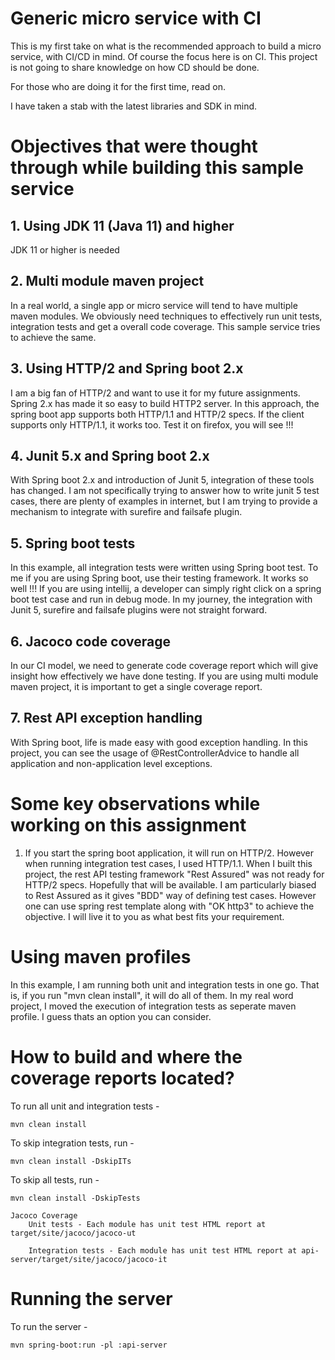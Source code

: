 # Generic micro service with CI

This is my first take on what is the recommended approach to build a micro service, with CI/CD in mind.
Of course the focus here is on CI. This project is not going to share knowledge on how CD should be done.

For those who are doing it for the first time, read on.

I have taken a stab with the latest libraries and SDK in mind.

# Objectives that were thought through while building this sample service

## 1. Using JDK 11 (Java 11) and higher

JDK 11 or higher is needed

## 2. Multi module maven project

In a real world, a single app or micro service will tend to have multiple maven modules.
We obviously need techniques to effectively run unit tests, integration tests and get a overall code coverage.
This sample service tries to achieve the same.

## 3. Using HTTP/2 and Spring boot 2.x

I am a big fan of HTTP/2 and want to use it for my future assignments.
Spring 2.x has made it so easy to build HTTP2 server.
In this approach, the spring boot app supports both HTTP/1.1 and HTTP/2 specs.
If the client supports only HTTP/1.1, it works too. Test it on firefox, you will see !!!

## 4. Junit 5.x and Spring boot 2.x

With Spring boot 2.x and introduction of Junit 5, integration of these tools has changed.
I am not specifically trying to answer how to write junit 5 test cases, there are plenty of examples in internet, 
but I am trying to provide a mechanism to integrate with surefire and failsafe plugin.

## 5. Spring boot tests

In this example, all integration tests were written using Spring boot test.
To me if you are using Spring boot, use their testing framework. It works so well !!!
If you are using intellij, a developer can simply right click on a spring boot test case and run in debug mode.
In my journey, the integration with Junit 5, surefire and failsafe plugins were not straight forward.

## 6. Jacoco code coverage

In our CI model, we need to generate code coverage report which will give insight how effectively we have done testing.
If you are using multi module maven project, it is important to get a single coverage report.

## 7. Rest API exception handling

With Spring boot, life is made easy with good exception handling. In this project, you can see the usage of @RestControllerAdvice to handle all application and non-application level exceptions. 

# Some key observations while working on this assignment

1. If you start the spring boot application, it will run on HTTP/2.
   However when running integration test cases,  I used HTTP/1.1.
   When I built this project, the rest API testing framework "Rest Assured" was not ready for HTTP/2 specs.
   Hopefully that will be available.
   I am particularly biased to Rest Assured as it gives "BDD" way of defining test cases. 
   However one can use spring rest template along with "OK http3" to achieve the objective.
   I will live it to you as what best fits your requirement.

# Using maven profiles

In this example, I am running both unit and integration tests in one go.
That is, if you run "mvn clean install", it will do all of them.
In my real word project, I moved the execution of integration tests as seperate maven profile.
I guess thats an option you can consider.

# How to build and where the coverage reports located?
To run all unit and integration tests -

    mvn clean install

To skip integration tests, run -

    mvn clean install -DskipITs

To skip all tests, run -

    mvn clean install -DskipTests

    Jacoco Coverage
        Unit tests - Each module has unit test HTML report at target/site/jacoco/jacoco-ut

        Integration tests - Each module has unit test HTML report at api-server/target/site/jacoco/jacoco-it

# Running the server
To run the server -

    mvn spring-boot:run -pl :api-server